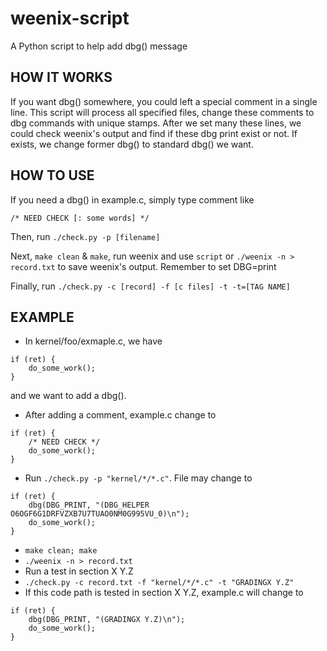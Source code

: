 # weenix-script
A Python script to help add dbg() message

## HOW IT WORKS

If you want dbg() somewhere, you could left a special comment in a single line. This script will process all specified files, change these comments to dbg commands with unique stamps. After we set many these lines, we could check weenix's output and find if these dbg print exist or not. If exists, we change former dbg() to standard dbg() we want.

## HOW TO USE
If you need a dbg() in example.c, simply type comment like

`/* NEED CHECK [: some words] */` 

Then, run `./check.py -p [filename]`

Next, `make clean` & `make`, run weenix and use `script` or `./weenix -n > record.txt` to save weenix's output. Remember to set DBG=print

Finally, run `./check.py -c [record] -f [c files] -t -t=[TAG NAME]`

## EXAMPLE
- In kernel/foo/exmaple.c, we have
```
if (ret) {
    do_some_work();
}
```
and we want to add a dbg().
- After adding a comment, example.c change to
```
if (ret) {
    /* NEED CHECK */
    do_some_work();
}
```

- Run `./check.py -p "kernel/*/*.c"`. File may change to
```
if (ret) {
    dbg(DBG_PRINT, "(DBG_HELPER O6OGF6G1DRFVZXB7U7TUAO0NM0G995VU_0)\n");
    do_some_work();
}
```
- `make clean; make`
- `./weenix -n > record.txt`
- Run a test in section X Y.Z
- `./check.py -c record.txt -f "kernel/*/*.c" -t "GRADINGX Y.Z"`
- If this code path is tested in section X Y.Z, example.c will change to
```
if (ret) {
    dbg(DBG_PRINT, "(GRADINGX Y.Z)\n");
    do_some_work();
}
```
